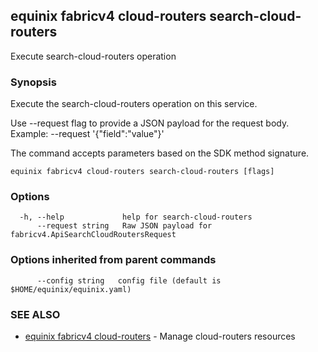 ## equinix fabricv4 cloud-routers search-cloud-routers

Execute search-cloud-routers operation

### Synopsis

Execute the search-cloud-routers operation on this service.

Use --request flag to provide a JSON payload for the request body.
Example: --request '{"field":"value"}'

The command accepts parameters based on the SDK method signature.

```
equinix fabricv4 cloud-routers search-cloud-routers [flags]
```

### Options

```
  -h, --help             help for search-cloud-routers
      --request string   Raw JSON payload for fabricv4.ApiSearchCloudRoutersRequest
```

### Options inherited from parent commands

```
      --config string   config file (default is $HOME/equinix/equinix.yaml)
```

### SEE ALSO

* [equinix fabricv4 cloud-routers](equinix_fabricv4_cloud-routers.md)	 - Manage cloud-routers resources

